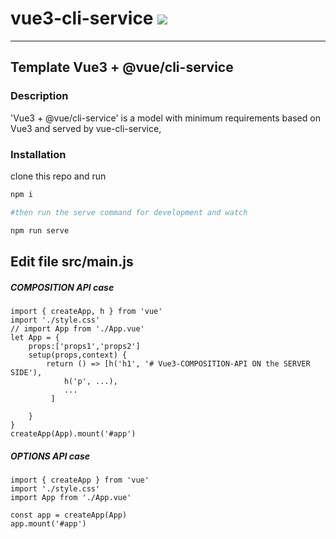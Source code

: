 # vue3-cli-service ![](https://img.shields.io/npm/v/vue-router.svg)

---
## Template Vue3 + @vue/cli-service

### Description
'Vue3 + @vue/cli-service' is a model with minimum requirements based on Vue3 and served by vue-cli-service,

### Installation

clone this repo and run

```bash
npm i

#then run the serve command for development and watch

npm run serve

```

## Edit file src/main.js

##### COMPOSITION API case

```vue
import { createApp, h } from 'vue'
import './style.css'
// import App from './App.vue'
let App = {
    props:['props1','props2']
    setup(props,context) {
        return () => [h('h1', '# Vue3-COMPOSITION-API ON the SERVER SIDE'),
            h('p', ...),
            ... 
         ]

    }
}
createApp(App).mount('#app')
```

##### OPTIONS API case

```vue
import { createApp } from 'vue'
import './style.css'
import App from './App.vue'

const app = createApp(App)
app.mount('#app')
```
